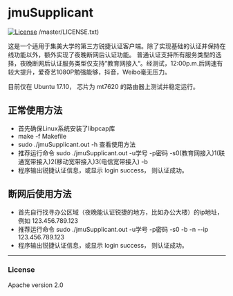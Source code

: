 # jmuSupplicant

[![License](/l/rustc-serialize.svg)](https://raw.githubusercontent.com/ShanQincheng/jmuSupplicant/master/LICENSE)
/master/LICENSE.txt) 

这是一个适用于集美大学的第三方锐捷认证客户端。除了实现基础的认证并保持在线功能以外，额外实现了夜晚断网后认证功能。
普通认证支持所有服务类型的选择，夜晚断网后认证服务类型仅支持”教育网接入“。经测试，12:00p.m.后网速有较大提升，爱奇艺1080P勉强能够，抖音，Weibo毫无压力。

目前仅在 Ubuntu 17.10， 芯片为 mt7620 的路由器上测试并稳定运行。

## 正常使用方法

* 首先确保Linux系统安装了libpcap库
* make -f Makefile
* sudo ./jmuSupplicant.out -h 查看使用方法
* 推荐运行命令  sudo ./jmuSupplicant.out -u学号 -p密码 -s0(教育网接入)1(联通宽带接入)2(移动宽带接入)3(电信宽带接入) -b
* 程序输出锐捷认证信息，或显示 login success， 则认证成功。

## 断网后使用方法

* 首先自行找寻办公区域（夜晚能认证锐捷的地方，比如办公大楼）的ip地址，例如 123.456.789.123
* 推荐运行命令 sudo ./jmuSupplicant.out -u学号 -p密码 -s0 -b -n --ip 123.456.789.123
* 程序输出锐捷认证信息，或显示 login success， 则认证成功。

---

### License

Apache version 2.0
